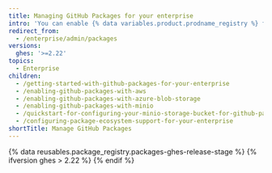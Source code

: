 ```yaml
---
title: Managing GitHub Packages for your enterprise
intro: 'You can enable {% data variables.product.prodname_registry %} for your enterprise and manage {% data variables.product.prodname_registry %} settings and allowed packaged types.'
redirect_from:
  - /enterprise/admin/packages
versions:
  ghes: '>=2.22'
topics:
  - Enterprise
children:
  - /getting-started-with-github-packages-for-your-enterprise
  - /enabling-github-packages-with-aws
  - /enabling-github-packages-with-azure-blob-storage
  - /enabling-github-packages-with-minio
  - /quickstart-for-configuring-your-minio-storage-bucket-for-github-packages
  - /configuring-package-ecosystem-support-for-your-enterprise
shortTitle: Manage GitHub Packages
---
```

{% data reusables.package_registry.packages-ghes-release-stage %}
  {% ifversion ghes > 2.22 %}
  {% endif %}
